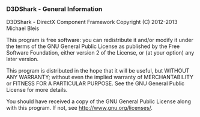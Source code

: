 ### D3DShark - General Information ###

  D3DShark - DirectX Component Framework
  Copyright (C) 2012-2013 Michael Bleis
  
  This program is free software: you can redistribute it and/or modify
  it under the terms of the GNU General Public License as published by
  the Free Software Foundation, either version 2 of the License, or
  (at your option) any later version.
  
  This program is distributed in the hope that it will be useful,
  but WITHOUT ANY WARRANTY; without even the implied warranty of
  MERCHANTABILITY or FITNESS FOR A PARTICULAR PURPOSE.  See the
  GNU General Public License for more details.
  
  You should have received a copy of the GNU General Public License
  along with this program.  If not, see <http://www.gnu.org/licenses/>.
